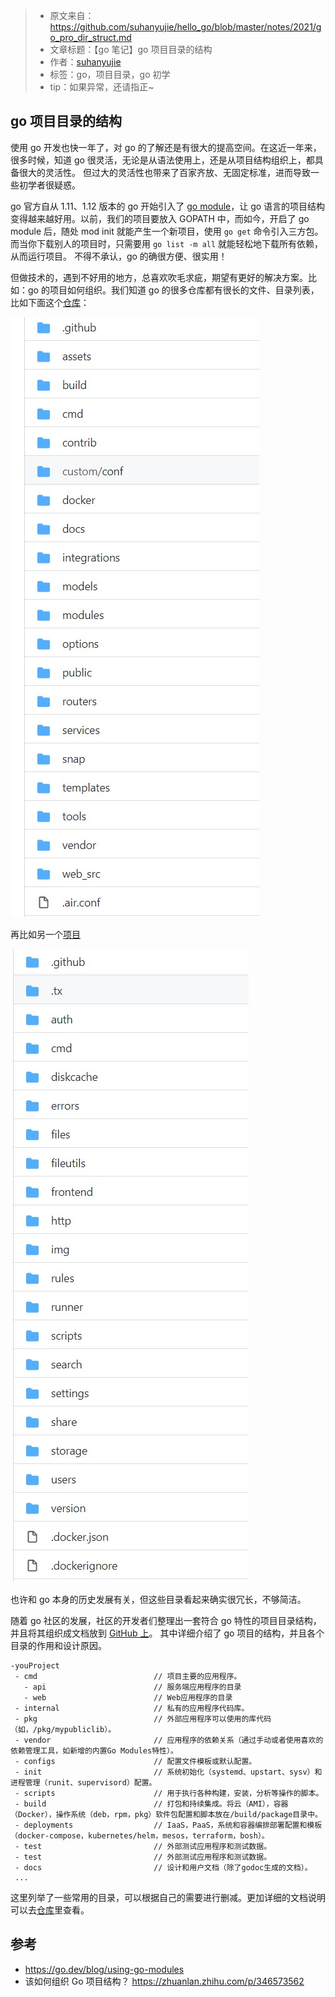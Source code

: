 >* 原文来自：https://github.com/suhanyujie/hello_go/blob/master/notes/2021/go_pro_dir_struct.md
>* 文章标题：【go 笔记】go 项目目录的结构
>* 作者：[suhanyujie](https://github.com/suhanyujie)
>* 标签：go，项目目录，go 初学
>* tip：如果异常，还请指正~

## go 项目目录的结构
使用 go 开发也快一年了，对 go 的了解还是有很大的提高空间。在这近一年来，很多时候，知道 go 很灵活，无论是从语法使用上，还是从项目结构组织上，都具备很大的灵活性。
但过大的灵活性也带来了百家齐放、无固定标准，进而导致一些初学者很疑惑。

go 官方自从 1.11、1.12 版本的 go 开始引入了 [go module](https://go.dev/blog/using-go-modules)，让 go 语言的项目结构变得越来越好用。以前，我们的项目要放入 GOPATH
 中，而如今，开启了 go module 后，随处 mod init 就能产生一个新项目，使用 `go get` 命令引入三方包。而当你下载别人的项目时，只需要用 `go list -m all` 就能轻松地下载所有依赖，从而运行项目。
不得不承认，go 的确很方便、很实用！

但做技术的，遇到不好用的地方，总喜欢吹毛求疵，期望有更好的解决方案。比如：go 的项目如何组织。我们知道 go 的很多仓库都有很长的文件、目录列表，比如下面这个[仓库](https://github.com/go-gitea/gitea)：

![](./images/go-pro1-dir1_20210829223618.jpg)

再比如另一个[项目](https://github.com/filebrowser/filebrowser)

![](./images/go-pro-dir2_20210829223926.jpg)

也许和 go 本身的历史发展有关，但这些目录看起来确实很冗长，不够简洁。

随着 go 社区的发展，社区的开发者们整理出一套符合 go 特性的项目目录结构，并且将其组织成文档放到 [GitHub 上](https://github.com/golang-standards/project-layout)。
其中详细介绍了 go 项目的结构，并且各个目录的作用和设计原因。

```
-youProject
 - cmd                          // 项目主要的应用程序。
   - api                        // 服务端应用程序的目录
   - web                        // Web应用程序的目录
 - internal                     // 私有的应用程序代码库。
 - pkg                          // 外部应用程序可以使用的库代码（如，/pkg/mypubliclib）。
 - vendor                       // 应用程序的依赖关系（通过手动或者使用喜欢的依赖管理工具，如新增的内置Go Modules特性）。
 - configs                      // 配置文件模板或默认配置。
 - init                         // 系统初始化（systemd、upstart、sysv）和进程管理（runit、supervisord）配置。
 - scripts                      // 用于执行各种构建，安装，分析等操作的脚本。
 - build                        // 打包和持续集成。将云（AMI），容器（Docker），操作系统（deb，rpm，pkg）软件包配置和脚本放在/build/package目录中。
 - deployments                  // IaaS，PaaS，系统和容器编排部署配置和模板（docker-compose，kubernetes/helm，mesos，terraform，bosh）。
 - test                         // 外部测试应用程序和测试数据。
 - test                         // 外部测试应用程序和测试数据。
 - docs                         // 设计和用户文档（除了godoc生成的文档）。
 ...
```

这里列举了一些常用的目录，可以根据自己的需要进行删减。更加详细的文档说明可以去[仓库](https://github.com/golang-standards/project-layout)里查看。

## 参考
* https://go.dev/blog/using-go-modules
* 该如何组织 Go 项目结构？ https://zhuanlan.zhihu.com/p/346573562